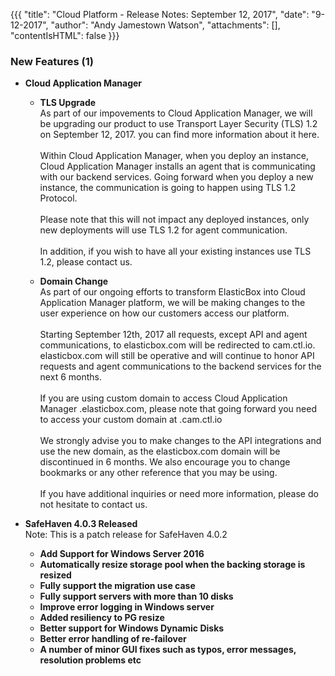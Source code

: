 {{{
"title": "Cloud Platform - Release Notes: September 12, 2017",
"date": "9-12-2017",
"author": "Andy Jamestown Watson",
"attachments": [],
"contentIsHTML": false
}}}

### New Features (1)

* __Cloud Application Manager__

	- __TLS Upgrade__<br>
	As part of our impovements to Cloud Application Manager, we will be upgrading our product to use Transport Layer Security (TLS) 1.2 on September 12, 2017. you can find more information about it here.<br><br>Within Cloud Application Manager, when you deploy an instance, Cloud Application Manager installs an agent that is communicating with our backend services. Going forward when you deploy a new instance, the communication is going to happen using TLS 1.2 Protocol.<br><br>Please note that this will not impact any deployed instances, only new deployments will use  TLS 1.2 for agent communication.<br><br>In addition, if you wish to have all your existing instances use TLS 1.2, please contact us.

	- __Domain Change__<br>
	As part of our ongoing efforts to transform ElasticBox into Cloud Application Manager platform, we will be making changes to the user experience on how our customers access our platform.<br><br>Starting September 12th, 2017 all requests, except API and agent communications, to elasticbox.com will be redirected to cam.ctl.io. elasticbox.com will still be operative and will continue to honor API requests and agent communications to the backend services for the next 6 months.<br><br>If you are using custom domain to access Cloud Application Manager <organisation>.elasticbox.com, please note that going forward you need to access your custom domain at <organization>.cam.ctl.io<br><br>We strongly advise you to make changes to the API integrations and use the new domain, as the elasticbox.com domain will be discontinued in 6 months. We also encourage you to change bookmarks or any other reference that you may be using.<br><br>If you have additional inquiries or need more information, please do not hesitate to contact us.


* __SafeHaven 4.0.3 Released__<br>
Note: This is a patch release for SafeHaven 4.0.2

	- __Add Support for Windows Server 2016__
	- __Automatically resize storage pool when the backing storage is resized__
	- __Fully support the migration use case__
	- __Fully support servers with more than 10 disks__
	- __Improve error logging in Windows server__
	- __Added resiliency to PG resize__
	- __Better support for Windows Dynamic Disks__
	- __Better error handling of re-failover__
	- __A number of minor GUI fixes such as typos, error messages, resolution
  problems etc__
